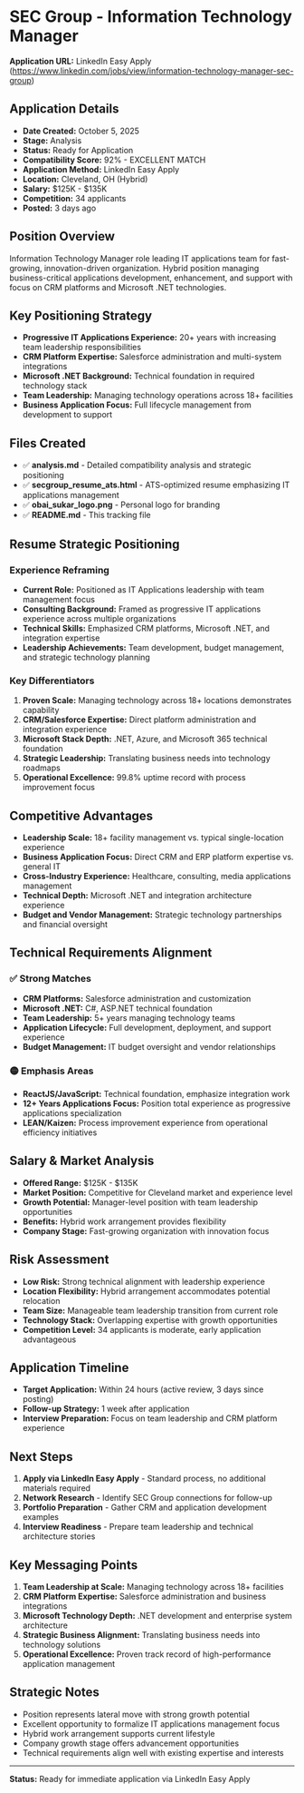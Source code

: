 # SEC Group - Information Technology Manager

**Application URL:** LinkedIn Easy Apply (https://www.linkedin.com/jobs/view/information-technology-manager-sec-group)

## Application Details
- **Date Created:** October 5, 2025
- **Stage:** Analysis
- **Status:** Ready for Application
- **Compatibility Score:** 92% - EXCELLENT MATCH
- **Application Method:** LinkedIn Easy Apply
- **Location:** Cleveland, OH (Hybrid)
- **Salary:** $125K - $135K
- **Competition:** 34 applicants
- **Posted:** 3 days ago

## Position Overview
Information Technology Manager role leading IT applications team for fast-growing, innovation-driven organization. Hybrid position managing business-critical applications development, enhancement, and support with focus on CRM platforms and Microsoft .NET technologies.

## Key Positioning Strategy
- **Progressive IT Applications Experience:** 20+ years with increasing team leadership responsibilities
- **CRM Platform Expertise:** Salesforce administration and multi-system integrations
- **Microsoft .NET Background:** Technical foundation in required technology stack
- **Team Leadership:** Managing technology operations across 18+ facilities
- **Business Application Focus:** Full lifecycle management from development to support

## Files Created
- ✅ **analysis.md** - Detailed compatibility analysis and strategic positioning
- ✅ **secgroup_resume_ats.html** - ATS-optimized resume emphasizing IT applications management
- ✅ **obai_sukar_logo.png** - Personal logo for branding
- ✅ **README.md** - This tracking file

## Resume Strategic Positioning

### Experience Reframing
- **Current Role:** Positioned as IT Applications leadership with team management focus
- **Consulting Background:** Framed as progressive IT applications experience across multiple organizations
- **Technical Skills:** Emphasized CRM platforms, Microsoft .NET, and integration expertise
- **Leadership Achievements:** Team development, budget management, and strategic technology planning

### Key Differentiators
1. **Proven Scale:** Managing technology across 18+ locations demonstrates capability
2. **CRM/Salesforce Expertise:** Direct platform administration and integration experience
3. **Microsoft Stack Depth:** .NET, Azure, and Microsoft 365 technical foundation
4. **Strategic Leadership:** Translating business needs into technology roadmaps
5. **Operational Excellence:** 99.8% uptime record with process improvement focus

## Competitive Advantages
- **Leadership Scale:** 18+ facility management vs. typical single-location experience
- **Business Application Focus:** Direct CRM and ERP platform expertise vs. general IT
- **Cross-Industry Experience:** Healthcare, consulting, media applications management
- **Technical Depth:** Microsoft .NET and integration architecture experience
- **Budget and Vendor Management:** Strategic technology partnerships and financial oversight

## Technical Requirements Alignment
### ✅ Strong Matches
- **CRM Platforms:** Salesforce administration and customization
- **Microsoft .NET:** C#, ASP.NET technical foundation
- **Team Leadership:** 5+ years managing technology teams
- **Application Lifecycle:** Full development, deployment, and support experience
- **Budget Management:** IT budget oversight and vendor relationships

### 🟡 Emphasis Areas
- **ReactJS/JavaScript:** Technical foundation, emphasize integration work
- **12+ Years Applications Focus:** Position total experience as progressive applications specialization
- **LEAN/Kaizen:** Process improvement experience from operational efficiency initiatives

## Salary & Market Analysis
- **Offered Range:** $125K - $135K
- **Market Position:** Competitive for Cleveland market and experience level
- **Growth Potential:** Manager-level position with team leadership opportunities
- **Benefits:** Hybrid work arrangement provides flexibility
- **Company Stage:** Fast-growing organization with innovation focus

## Risk Assessment
- **Low Risk:** Strong technical alignment with leadership experience
- **Location Flexibility:** Hybrid arrangement accommodates potential relocation
- **Team Size:** Manageable team leadership transition from current role
- **Technology Stack:** Overlapping expertise with growth opportunities
- **Competition Level:** 34 applicants is moderate, early application advantageous

## Application Timeline
- **Target Application:** Within 24 hours (active review, 3 days since posting)
- **Follow-up Strategy:** 1 week after application
- **Interview Preparation:** Focus on team leadership and CRM platform experience

## Next Steps
1. **Apply via LinkedIn Easy Apply** - Standard process, no additional materials required
2. **Network Research** - Identify SEC Group connections for follow-up
3. **Portfolio Preparation** - Gather CRM and application development examples
4. **Interview Readiness** - Prepare team leadership and technical architecture stories

## Key Messaging Points
1. **Team Leadership at Scale:** Managing technology across 18+ facilities
2. **CRM Platform Expertise:** Salesforce administration and business integrations
3. **Microsoft Technology Depth:** .NET development and enterprise system architecture
4. **Strategic Business Alignment:** Translating business needs into technology solutions
5. **Operational Excellence:** Proven track record of high-performance application management

## Strategic Notes
- Position represents lateral move with strong growth potential
- Excellent opportunity to formalize IT applications management focus
- Hybrid work arrangement supports current lifestyle
- Company growth stage offers advancement opportunities
- Technical requirements align well with existing expertise and interests

---

**Status:** Ready for immediate application via LinkedIn Easy Apply